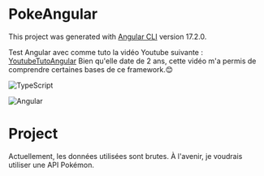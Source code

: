 # PokeAngular 

This project was generated with [Angular CLI](https://github.com/angular/angular-cli) version 17.2.0.

Test Angular avec comme tuto la vidéo Youtube suivante : [YoutubeTutoAngular](https://www.youtube.com/watch?v=DTIYVffhJuU) Bien qu'elle date de 2 ans, cette vidéo m'a permis de comprendre certaines bases de ce framework.😊

![TypeScript](https://img.shields.io/badge/TypeScript-007ACC?style=for-the-badge&logo=typescript&logoColor=white)

![Angular](https://img.shields.io/badge/Angular-DD0031?style=for-the-badge&logo=angular&logoColor=white)

# Project

Actuellement, les données utilisées sont brutes. À l'avenir, je voudrais utiliser une API Pokémon.
